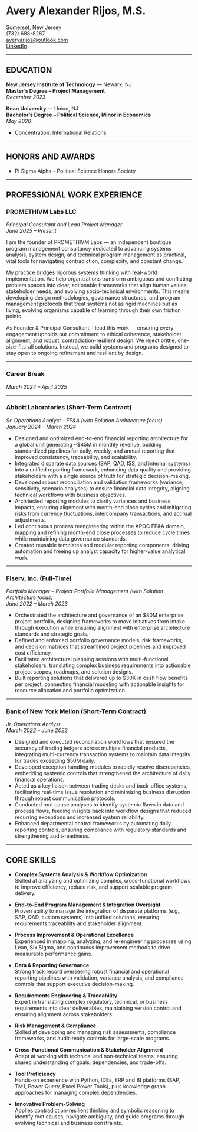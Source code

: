# Avery Alexander Rijos, M.S.
Somerset, New Jersey  
(732) 688-8287  
averyarijos@outlook.com  
[LinkedIn](https://www.linkedin.com/in/avery-rijos/)

---

## EDUCATION

**New Jersey Institute of Technology** — Newark, NJ  
**Master’s Degree – Project Management**  
*December 2023*

**Kean University** — Union, NJ  
**Bachelor’s Degree – Political Science, Minor in Economics**  
*May 2020*  
- Concentration: International Relations

---

## HONORS AND AWARDS

- Pi Sigma Alpha – Political Science Honors Society

---

## PROFESSIONAL WORK EXPERIENCE

### **PROMETHIVM Labs LLC**  
*Principal Consultant and Lead Project Manager*  
*June 2025 – Present*

I am the founder of PROMETHIVM Labs — an independent boutique program management consultancy dedicated to advancing systems analysis, system design, and technical program management as practical, vital tools for navigating contradiction, complexity, and constant change.

My practice bridges rigorous systems thinking with real-world implementation. We help organizations transform ambiguous and conflicting problem spaces into clear, actionable frameworks that align human values, stakeholder needs, and evolving socio-technical environments. This means developing design methodologies, governance structures, and program management protocols that treat systems not as rigid machines but as living, evolving organisms capable of learning through their own friction points.

As Founder & Principal Consultant, I lead this work — ensuring every engagement upholds our commitment to ethical coherence, stakeholder alignment, and robust, contradiction-resilient design. We reject brittle, one-size-fits-all solutions. Instead, we build systems and programs designed to stay open to ongoing refinement and resilient by design.

---

### **Career Break**  
*March 2024 – April 2025*

---

### **Abbott Laboratories (Short-Term Contract)**  
*Sr. Operations Analyst – FP&A (with Solution Architecture focus)*  
*January 2024 – March 2024*

- Designed and optimized end-to-end financial reporting architecture for a global unit generating ~$45M in monthly revenue, building standardized pipelines for daily, weekly, and annual reporting that improved consistency, traceability, and scalability.
- Integrated disparate data sources (SAP, QAD, ISS, and internal systems) into a unified reporting framework, enhancing data quality and providing stakeholders with a single source of truth for strategic decision-making.
- Developed robust reconciliation and validation frameworks (variance, sensitivity, scenario analyses) to ensure financial data integrity, aligning technical workflows with business objectives.
- Architected reporting modules to clarify variances and business impacts, ensuring alignment with month-end close cycles and mitigating risks from currency fluctuations, intercompany transactions, and accrual adjustments.
- Led continuous process reengineering within the APOC FP&A domain, mapping and refining month-end close processes to reduce cycle times while maintaining data governance standards.
- Created reusable templates and modular reporting components, driving automation and freeing up analyst capacity for higher-value analytical work.

---

### **Fiserv, Inc. (Full-Time)**  
*Portfolio Manager – Project Portfolio Management (with Solution Architecture focus)*  
*June 2022 – March 2023*

- Orchestrated the architecture and governance of an $80M enterprise project portfolio, designing frameworks to move initiatives from intake through execution while ensuring alignment with enterprise architecture standards and strategic goals.
- Defined and enforced portfolio governance models, risk frameworks, and decision matrices that streamlined project pipelines and improved cost efficiency.
- Facilitated architectural planning sessions with multi-functional stakeholders, translating complex business requirements into actionable project scopes, roadmaps, and solution designs.
- Built reporting solutions that delivered up to $30K in cash flow benefits per project, connecting financial modeling with actionable insights for resource allocation and portfolio optimization.

---

### **Bank of New York Mellon (Short-Term Contract)**  
*Jr. Operations Analyst*  
*March 2022 – June 2022*

- Designed and executed reconciliation workflows that ensured the accuracy of trading ledgers across multiple financial products, integrating multi-currency transaction systems to maintain data integrity for trades exceeding $50M daily.
- Developed exception handling modules to rapidly resolve discrepancies, embedding systemic controls that strengthened the architecture of daily financial operations.
- Acted as a key liaison between trading desks and back-office systems, facilitating real-time issue resolution and minimizing business disruption through robust communication protocols.
- Conducted root cause analyses to identify systemic flaws in data and process flows, feeding insights back into workflow designs that reduced recurring exceptions and increased system reliability.
- Enhanced departmental control frameworks by automating daily reporting controls, ensuring compliance with regulatory standards and strengthening audit-readiness.

---

## CORE SKILLS

- **Complex Systems Analysis & Workflow Optimization**  
  Skilled at analyzing and optimizing complex, cross-functional workflows to improve efficiency, reduce risk, and support scalable program delivery.

- **End-to-End Program Management & Integration Oversight**  
  Proven ability to manage the integration of disparate platforms (e.g., SAP, QAD, custom systems) into unified solutions, ensuring requirements traceability and stakeholder alignment.

- **Process Improvement & Operational Excellence**  
  Experienced in mapping, analyzing, and re-engineering processes using Lean, Six Sigma, and continuous improvement methods to drive measurable performance gains.

- **Data & Reporting Governance**  
  Strong track record overseeing robust financial and operational reporting pipelines with validation, variance analysis, and compliance controls that support executive decision-making.

- **Requirements Engineering & Traceability**  
  Expert in translating complex regulatory, technical, or business requirements into clear deliverables, maintaining version control and ensuring alignment across stakeholders.

- **Risk Management & Compliance**  
  Skilled at developing and managing risk assessments, compliance frameworks, and audit-ready controls for large-scale programs.

- **Cross-Functional Communication & Stakeholder Alignment**  
  Adept at working with technical and non-technical teams, ensuring shared understanding of goals, dependencies, and trade-offs.

- **Tool Proficiency**  
  Hands-on experience with Python, IDEs, ERP and BI platforms (SAP, TM1, Power Query, Excel Power Tools), plus knowledge graph approaches for managing complex dependencies.

- **Innovative Problem-Solving**  
  Applies contradiction-resilient thinking and symbolic reasoning to identify root causes, navigate ambiguity, and guide programs through evolving technical and business constraints.
